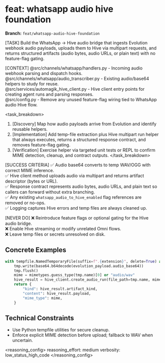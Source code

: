 # feat: whatsapp audio hive foundation

**Branch:** `feat/whatsapp-audio-hive-foundation`

[TASK]
Build the WhatsApp → Hive audio bridge that ingests Evolution webhook audio payloads, uploads them to Hive via multipart requests, and returns structured artifacts (audio bytes, audio URLs, or plain text) with no feature-flag gating.

[CONTEXT]
@src/channels/whatsapp/handlers.py - Incoming audio webhook parsing and dispatch hooks.  
@src/channels/whatsapp/audio_transcriber.py - Existing audio/base64 helpers to study for reuse.  
@src/services/automagik_hive_client.py - Hive client entry points for creating agent runs and parsing responses.  
@src/config.py - Remove any unused feature-flag wiring tied to WhatsApp audio Hive flow.

<task_breakdown>
1. [Discovery] Map how audio payloads arrive from Evolution and identify reusable helpers.  
2. [Implementation] Add temp-file extraction plus Hive multipart run helper that always executes, returns a structured response contract, and removes feature-flag gating.  
3. [Verification] Exercise helper via targeted unit tests or REPL to confirm MIME detection, cleanup, and contract outputs.
</task_breakdown>

[SUCCESS CRITERIA]
✅ Audio base64 converts to temp WAV/OGG with correct MIME inference.  
✅ Hive client method uploads audio via multipart and returns artifact descriptor (bytes or URL).  
✅ Response contract represents audio bytes, audio URLs, and plain text so callers can forward without extra branching.  
✅ Any existing `whatsapp_audio_to_hive_enabled` flag references are removed or no-ops.  
✅ Logging captures Hive errors and temp files are always cleaned up.

[NEVER DO]
❌ Reintroduce feature flags or optional gating for the Hive audio bridge.  
❌ Enable Hive streaming or modify unrelated Omni flows.  
❌ Leave temp files or secrets unresolved on disk.

## Concrete Examples
```python
with tempfile.NamedTemporaryFile(suffix=f".{extension}", delete=True) as tmp:
    tmp.write(base64.b64decode(evolution_payload.audio_base64))
    tmp.flush()
    mime = mimetypes.guess_type(tmp.name)[0] or "audio/wav"
    hive_result = hive_client.create_audio_run(file_path=tmp.name, mime_type=mime)
    return {
        "kind": hive_result.artifact_kind,
        "content": hive_result.payload,
        "mime_type": mime,
    }
```

## Technical Constraints
- Use Python tempfile utilities for secure cleanup.  
- Enforce explicit MIME detection before upload; fallback to WAV when uncertain.

<reasoning_config>
reasoning_effort: medium
verbosity: low_status_high_code
</reasoning_config>

